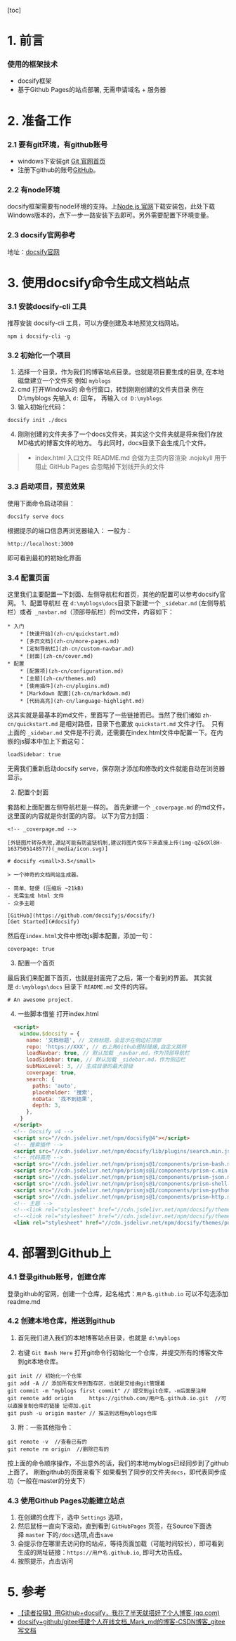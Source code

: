 [toc]
# 1. 前言 
### 使用的框架技术

-   docsify框架
-   基于Github Pages的站点部署, 无需申请域名 + 服务器

# 2. 准备工作

### 2.1 要有git环境，有github账号

- windows下安装git [Git 官网首页](https://git-scm.com/)
- 注册下github的账号[GitHub](https://github.com/)。

### 2.2 有node环境

docsify框架需要有node环境的支持。上[Node.js 官网](https://nodejs.org/en/)下载安装包，此处下载Windows版本的，点下一步一路安装下去即可。另外需要配置下环境变量。

### 2.3 docsify官网参考

地址：[docsify官网](https://docsify.js.org/#/)


# 3. 使用docsify命令生成文档站点

### 3.1 安装docsify-cli 工具

推荐安装 docsify-cli 工具，可以方便创建及本地预览文档网站。

```
npm i docsify-cli -g
```


### 3.2 初始化一个项目

1. 选择一个目录，作为我们的博客站点目录。也就是项目要生成的目录, 在本地磁盘建立一个文件夹 例如 `myblogs`
2. cmd 打开Windows的 命令行窗口，转到刚刚创建的文件夹目录
  例在 D:\myblogs  先输入   `d:`  回车，  再输入  `cd D:\myblogs`
3. 输入初始化代码：
```
docsify init ./docs
```
4. 刚刚创建的文件夹多了一个docs文件夹，其实这个文件夹就是将来我们存放MD格式的博客文件的地方。
与此同时，docs目录下会生成几个文件。
>-   index.html 入口文件
README.md 会做为主页内容渲染
.nojekyll 用于阻止 GitHub Pages 会忽略掉下划线开头的文件
    

### 3.3 启动项目，预览效果
使用下面命令启动项目：

```
docsify serve docs
```
根据提示的端口信息再浏览器输入：
一般为：
```
http://localhost:3000
```


即可看到最初的初始化界面

### 3.4 配置页面
这里我们主要配置一下封面、左侧导航栏和首页，其他的配置可以参考docsify官网。
1、配置导航栏
在 `d:\myblogs\docs`目录下新建一个 `_sidebar.md` (左侧导航栏）或者` _navbar.md`（顶部导航栏）的md文件，内容如下：

```
* 入门 
	* [快速开始](zh-cn/quickstart.md) 
	* [多页文档](zh-cn/more-pages.md) 
	* [定制导航栏](zh-cn/custom-navbar.md) 
	* [封面](zh-cn/cover.md) 
* 配置 
	* [配置项](zh-cn/configuration.md) 
	* [主题](zh-cn/themes.md) 
	* [使用插件](zh-cn/plugins.md) 
	* [Markdown 配置](zh-cn/markdown.md) 
	* [代码高亮](zh-cn/language-highlight.md)
```

这其实就是最基本的md文件，里面写了一些链接而已。当然了我们诸如 `zh-cn/quickstart.md` 是相对路径，目录下也要放 `quickstart.md` 文件才行。
 只有上面的 `_sidebar.md` 文件是不行滴，还需要在index.html文件中配置一下。在内嵌的js脚本中加上下面这句：

```
loadSidebar: true
```

无需我们重新启动docsify serve，保存刚才添加和修改的文件就能自动在浏览器显示。

2. 配置个封面

套路和上面配置左侧导航栏是一样的。
首先新建一个 `_coverpage.md` 的md文件，这里面的内容就是你封面的内容。
以下为官方封面：
```
<!-- _coverpage.md -->

[外链图片转存失败,源站可能有防盗链机制,建议将图片保存下来直接上传(img-qZ6dXl8H-1637505148577)(_media/icon.svg)]

# docsify <small>3.5</small>

> 一个神奇的文档网站生成器。

- 简单、轻便 (压缩后 ~21kB)
- 无需生成 html 文件
- 众多主题

[GitHub](https://github.com/docsifyjs/docsify/)
[Get Started](#docsify)

```
然后在`index.html`文件中修改js脚本配置，添加一句：

```
coverpage: true
```

3. 配置一个首页

最后我们来配置下首页，也就是封面完了之后，第一个看到的界面。
其实就是 `d:\myblogs\docs` 目录下 `README.md` 文件的内容。

```
# An awesome project.
```
4. 一些脚本借鉴
打开index.html
```html
  <script>
    window.$docsify = {
      name: '文档标题', // 文档标题，会显示在侧边栏顶部
      repo: 'https://XXX', // 右上角Github图标链接,自定义跳转
      loadNavbar: true, // 默认加载 _navbar.md，作为顶部导航栏
      loadSidebar: true, // 默认加载 _sidebar.md，作为侧边栏
      subMaxLevel: 3, // 生成目录的最大层级
      coverpage: true,
      search: {
        paths: 'auto',
        placeholder: '搜索',
        noData: '找不到结果',
        depth: 3,
      },
    }
  </script>
  <!-- Docsify v4 -->
  <script src="//cdn.jsdelivr.net/npm/docsify@4"></script>
  <!-- 搜索插件 -->
  <script src="//cdn.jsdelivr.net/npm/docsify/lib/plugins/search.min.js"></script>
  <!-- 代码高亮 -->
  <script src="//cdn.jsdelivr.net/npm/prismjs@1/components/prism-bash.min.js"></script>
  <script src="//cdn.jsdelivr.net/npm/prismjs@1/components/prism-c.min.js"></script>
  <script src="//cdn.jsdelivr.net/npm/prismjs@1/components/prism-json.min.js"></script>
  <script src="//cdn.jsdelivr.net/npm/prismjs@1/components/prism-shell-session.min.js"></script>
  <script src="//cdn.jsdelivr.net/npm/prismjs@1/components/prism-python.min.js"></script>
  <script src="//cdn.jsdelivr.net/npm/prismjs@1/components/prism-http.min.js"></script>
  <!-- 主题 -->
  <!--<link rel="stylesheet" href="//cdn.jsdelivr.net/npm/docsify/themes/buble.css">-->
  <!--<link rel="stylesheet" href="//cdn.jsdelivr.net/npm/docsify/themes/dark.css">-->
  <link rel="stylesheet" href="//cdn.jsdelivr.net/npm/docsify/themes/pure.css">

```

# 4. 部署到Github上
### 4.1 登录github账号，创建仓库
登录github的官网，创建一个仓库，起名格式：`用户名.github.io`
可以不勾选添加  readme.md

### 4.2 创建本地仓库，推送到github

1. 首先我们进入我们的本地博客站点目录，也就是 `d:\myblogs`

2. 右键 `Git Bash Here` 打开git命令行初始化一个仓库，并提交所有的博客文件到git本地仓库。


```
git init // 初始化一个仓库
git add -A // 添加所有文件到暂存区，也就是交给由git管理着
git commit -m "myblogs first commit" // 提交到git仓库，-m后面是注释
git remote add origin     https://github.com/用户名.github.io.git  //可以直接复制仓库的链接 记得加.git
git push -u origin master // 推送到远程myblogs仓库
```
3. 附：一些其他指令：
```
git remote -v  //查看已有的
git remote rm origin  //删除已有的
```
按上面的命令顺序操作，不出意外的话，我们的本地myblogs已经同步到了github上面了。
刷新github的页面来看下
如果看到了同步的文件夹`docs`，即代表同步成功（一般在master的分支下）

### 4.3 使用Github Pages功能建立站点

1. 在创建的仓库下，选中 `Settings` 选项，
2. 然后鼠标一直向下滚动，直到看到 `GitHubPages` 页签，在Source下面选择 `master` 下的`/docs`选项,点击`save`
3. 会提示你在哪里去访问你的站点，等待页面加载（可能时间较长），即可看到生成的网址链接：`https://用户名.github.io`, 即可大功告成。
4. 按照提示，点击访问

# 5. 参考

* [【读者投稿】用Github+docsify，我花了半天就搭好了个人博客 (qq.com)](https://mp.weixin.qq.com/s/grsv_rx3DL862M8dBsHd_A)
* [docsify+github/gitee搭建个人在线文档_Mark_md的博客-CSDN博客_gitee写文档](https://blog.csdn.net/Mark_md/article/details/121457115)
